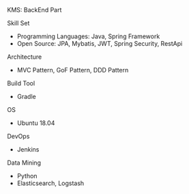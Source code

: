 KMS: BackEnd Part

Skill Set
- Programming Languages: Java, Spring Framework
- Open Source: JPA, Mybatis, JWT, Spring Security, RestApi

Architecture
- MVC Pattern, GoF Pattern, DDD Pattern

Build Tool
- Gradle

OS 
- Ubuntu 18.04

DevOps 
- Jenkins

Data Mining
- Python
- Elasticsearch, Logstash
